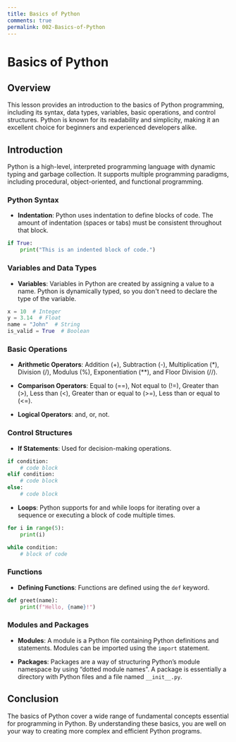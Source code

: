 ```yaml
---
title: Basics of Python
comments: true
permalink: 002-Basics-of-Python
---
```


# Basics of Python

## Overview
This lesson provides an introduction to the basics of Python programming, including its syntax, data types, variables, basic operations, and control structures. Python is known for its readability and simplicity, making it an excellent choice for beginners and experienced developers alike.

## Introduction

Python is a high-level, interpreted programming language with dynamic typing and garbage collection. It supports multiple programming paradigms, including procedural, object-oriented, and functional programming.

### Python Syntax

- **Indentation**: Python uses indentation to define blocks of code. The amount of indentation (spaces or tabs) must be consistent throughout that block.
  
```python
if True:
    print("This is an indented block of code.")
```

### Variables and Data Types

- **Variables**: Variables in Python are created by assigning a value to a name. Python is dynamically typed, so you don't need to declare the type of the variable.

```python
x = 10  # Integer
y = 3.14  # Float
name = "John"  # String
is_valid = True  # Boolean
```

### Basic Operations

- **Arithmetic Operators**: Addition (+), Subtraction (-), Multiplication (*), Division (/), Modulus (%), Exponentiation (**), and Floor Division (//).

- **Comparison Operators**: Equal to (==), Not equal to (!=), Greater than (>), Less than (<), Greater than or equal to (>=), Less than or equal to (<=).

- **Logical Operators**: and, or, not.

### Control Structures

- **If Statements**: Used for decision-making operations.

```python
if condition:
    # code block
elif condition:
    # code block
else:
    # code block
```

- **Loops**: Python supports for and while loops for iterating over a sequence or executing a block of code multiple times.

```python
for i in range(5):
    print(i)

while condition:
    # block of code
```

### Functions

- **Defining Functions**: Functions are defined using the `def` keyword.

```python
def greet(name):
    print(f"Hello, {name}!")
```

### Modules and Packages

- **Modules**: A module is a Python file containing Python definitions and statements. Modules can be imported using the `import` statement.

- **Packages**: Packages are a way of structuring Python’s module namespace by using “dotted module names”. A package is essentially a directory with Python files and a file named `__init__.py`.

## Conclusion

The basics of Python cover a wide range of fundamental concepts essential for programming in Python. By understanding these basics, you are well on your way to creating more complex and efficient Python programs.